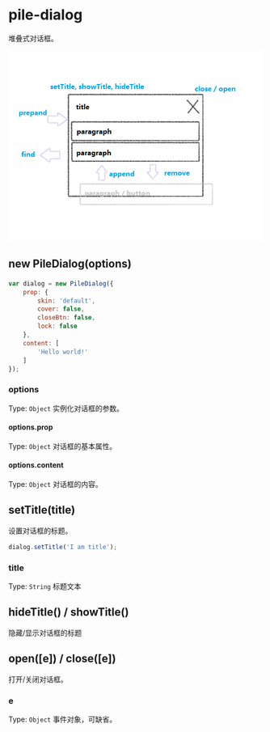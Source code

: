 # pile-dialog

堆叠式对话框。

![basic-intro](https://github.com/Moonshell/pile-dialog/raw/master/basic-intro.png)

## new PileDialog(options)

```javascript
var dialog = new PileDialog({
    prop: {
        skin: 'default',
        cover: false,
        closeBtn: false,
        lock: false
    },
    content: [
        'Hello world!'
    ]
});
```

### options
Type: `Object`
实例化对话框的参数。

#### options.prop
Type: `Object`
对话框的基本属性。

#### options.content
Type: `Object`
对话框的内容。

## setTitle(title)
设置对话框的标题。

```javascript
dialog.setTitle('I am title');
```

### title
Type: `String`
标题文本

## hideTitle() / showTitle()
隐藏/显示对话框的标题

## open([e]) / close([e])
打开/关闭对话框。

### e
Type: `Object`
事件对象，可缺省。


